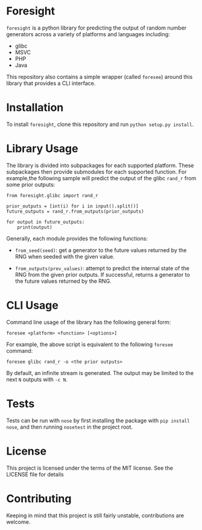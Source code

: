 
Foresight
=========

`foresight` is a python library for predicting the output of random number
generators across a variety of platforms and languages including:

- glibc
- MSVC
- PHP
- Java

This repository also contains a simple wrapper (called `foresee`) around this
library that provides a CLI interface.

Installation
============

To install `foresight`, clone this repository and run `python setup.py install`.

Library Usage
=============

The library is divided into subpackages for each supported platform. These
subpackages then provide submodules for each supported function. For example,the
following sample will predict the output of the glibc `rand_r` from some
prior outputs:

    from foresight.glibc import rand_r

    prior_outputs = [int(i) for i in input().split()]
    future_outputs = rand_r.from_outputs(prior_outputs)

    for output in future_outputs:
        print(output)

Generally, each module provides the following functions:

- `from_seed(seed)`: get a generator to the future values returned by the RNG when
seeded with the given value.

- `from_outputs(prev_values)`: attempt to predict the internal state of the RNG from
the given prior outputs. If successful, returns a generator to the future values
returned by the RNG.

CLI Usage
=========

Command line usage of the library has the following general form:

    foresee <platform> <function> [<options>]

For example, the above script is equivalent to the following `foresee` command:

    foresee glibc rand_r -o <the prior outputs>

By default, an infinite stream is generated. The output may be limited to the next
`N` outputs with `-c N`.

Tests
=====

Tests can be run with `nose` by first installing the package with `pip install nose`,
and then running `nosetest` in the project root.

License
=======

This project is licensed under the terms of the MIT license. See the LICENSE file
for details

Contributing
============

Keeping in mind that this project is still fairly unstable, contributions are
welcome.
